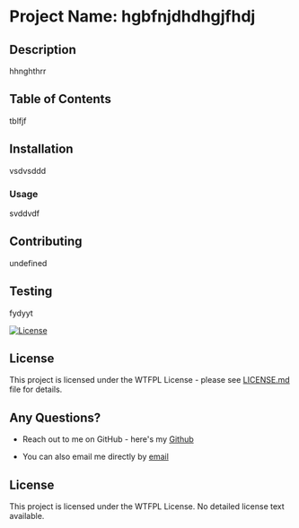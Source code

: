
  # Project Name: hgbfnjdhdhgjfhdj
  
  ## Description
  hhnghthrr
  
  ## Table of Contents
  tblfjf

  ## Installation
  vsdvsddd
  
  ### Usage
  svddvdf
  
  ## Contributing
  undefined

  ## Testing
  fydyyt
  
  [![License](https://img.shields.io/badge/License-WTFPL-blue.svg)](https://opensource.org/licenses/WTFPL)
  ## License

  This project is licensed under the WTFPL License - please see [LICENSE.md](LICENSE.md) file for details.
  
  ## Any Questions?
  - Reach out to me on GitHub - here's my [Github](https://github.com/F3N215)

  - You can also email me directly by [email](dcampo85@gmail.com)
  

## License

This project is licensed under the WTFPL License. No detailed license text available.